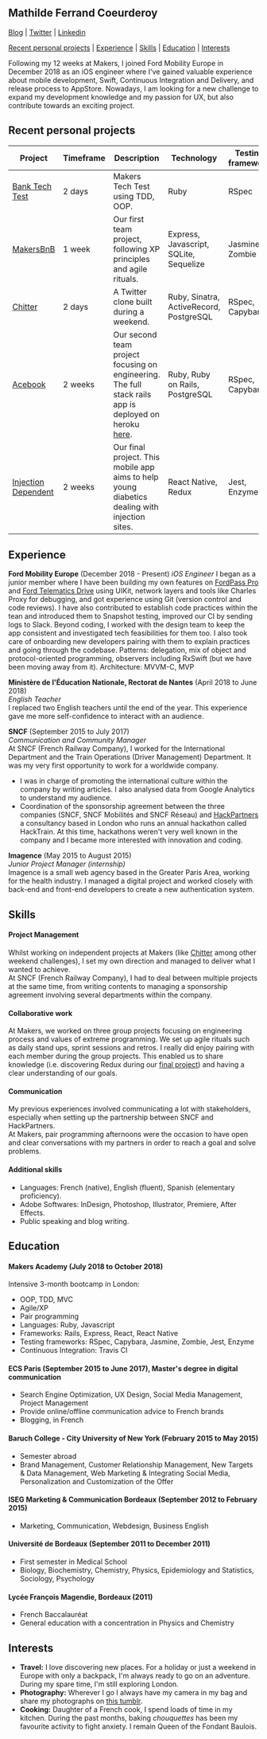 ## Mathilde Ferrand Coeurderoy

[Blog](https://medium.com/@mathilde.ferrand.coeurderoy) | [Twitter](https://twitter.com/mathoucdry) | [Linkedin](https://www.linkedin.com/in/mathildeferrandcoeurderoy/)

[Recent personal projects](https://github.com/itsmathou/CV#recent-projects) | [Experience](https://github.com/itsmathou/CV#experience) | [Skills](https://github.com/itsmathou/CV#skills) | [Education](https://github.com/itsmathou/CV#education) |  [Interests](https://github.com/itsmathou/CV#interests)

Following my 12 weeks at Makers, I joined Ford Mobility Europe in December 2018 as an iOS engineer where I've gained valuable experience about mobile development, Swift, Continuous Integration and Delivery, and release process to AppStore. Nowadays, I am looking for a new challenge to expand my development knowledge and my passion for UX, but also contribute towards an exciting project.

## Recent personal projects

| Project | Timeframe | Description | Technology | Testing framework |
| --------| ----------| ------------| -----------| ------------------|
| [Bank Tech Test](https://github.com/ChocolatineMathou/bank-tech-test) | 2 days | Makers Tech Test using TDD, OOP. | Ruby | RSpec |
| [MakersBnB](https://github.com/ChocolatineMathou/MakersBnB) | 1 week | Our first team project, following XP principles and agile rituals. | Express, Javascript, SQLite, Sequelize | Jasmine, Zombie |
| [Chitter](https://github.com/ChocolatineMathou/chitter-challenge) | 2 days | A Twitter clone built during a weekend. | Ruby, Sinatra, ActiveRecord, PostgreSQL | RSpec, Capybara |
| [Acebook](https://github.com/ChocolatineMathou/acebook-PushMePullYou) | 2 weeks | Our second team project focusing on engineering. The full stack rails app is deployed on heroku [here](http://acebook-pushmepullyou.herokuapp.com/). | Ruby, Ruby on Rails, PostgreSQL | RSpec, Capybara |
| [Injection Dependent](https://github.com/ChocolatineMathou/injection_dependent) | 2 weeks | Our final project. This mobile app aims to help young diabetics dealing with injection sites. | React Native, Redux | Jest, Enzyme |

## Experience

**Ford Mobility Europe** (December 2018 - Present)
*iOS Engineer*
I began as a junior member where I have been building my own features on [FordPass Pro](https://apps.apple.com/gb/app/fordpass-pro/id1471369674) and [Ford Telematics Drive](https://apps.apple.com/gb/app/ford-telematics-drive/id1497783941) using UIKit, network layers and tools like Charles Proxy for debugging, and got experience using Git (version control and code reviews). I have also contributed to establish code practices within the tean and introduced them to Snapshot testing, improved our CI by sending logs to Slack. Beyond coding, I worked with the design team to keep the app consistent and investigated tech feasibilities for them too. I also took care of onboarding new developers pairing with them to explain practices and going through the codebase.
Patterns: delegation, mix of object and protocol-oriented programming, observers including RxSwift (but we have been moving away from it).
Architecture: MVVM-C, MVP

**Ministère de l'Éducation Nationale, Rectorat de Nantes** (April 2018 to June 2018)    
*English Teacher*  
I replaced two English teachers until the end of the year. This experience gave me more self-confidence to interact with an audience.

**SNCF** (September 2015 to July 2017)    
*Communication and Community Manager*  
At SNCF (French Railway Company), I worked for the International Department and the Train Operations (Driver Management) Department. It was my very first opportunity to work for a worldwide company.   

- I was in charge of promoting the international culture within the company by writing articles. I also analysed data from Google Analytics to understand my audience.
- Coordination of the sponsorship agreement between the three companies (SNCF, SNCF Mobilités and SNCF Réseau) and [HackPartners](https://hackpartners.com/events/hacktrain-5/) a consultancy based in London who runs an annual hackathon called HackTrain. At this time, hackathons weren't very well known in the company and I became more interested with innovation and coding.

**Imagence** (May 2015 to August 2015)   
*Junior Project Manager (internship)*  
Imagence is a small web agency based in the Greater Paris Area, working for the health industry. I managed a digital project and worked closely with back-end and front-end developers to create a new authentication system.

## Skills

#### Project Management

Whilst working on independent projects at Makers (like [Chitter](https://github.com/ChocolatineMathou/chitter-challenge) among other weekend challenges), I set my own direction and managed to deliver what I wanted to achieve.   
At SNCF (French Railway Company), I had to deal between multiple projects at the same time, from writing contents to managing a sponsorship agreement involving several departments within the company.

#### Collaborative work

At Makers, we worked on three group projects focusing on engineering process and values of extreme programming. We set up agile rituals such as daily stand ups, sprint sessions and retros. I really did enjoy pairing with each member during the group projects. This enabled us to share knowledge (i.e. discovering Redux during our [final project](https://github.com/ChocolatineMathou/injection_dependent)) and having a clear understanding of our goals.

#### Communication
   
My previous experiences involved communicating a lot with stakeholders, especially when setting up the partnership between SNCF and HackPartners.   
At Makers, pair programming afternoons were the occasion to have open and clear conversations with my partners in order to reach a goal and solve problems.

#### Additional skills

- Languages: French (native), English (fluent), Spanish (elementary proficiency).
- Adobe Softwares: InDesign, Photoshop, Illustrator, Premiere, After Effects.
- Public speaking and blog writing.

## Education

#### Makers Academy (July 2018 to October 2018)
Intensive 3-month bootcamp in London:

- OOP, TDD, MVC
- Agile/XP
- Pair programming
- Languages: Ruby, Javascript
- Frameworks: Rails, Express, React, React Native
- Testing frameworks: RSpec, Capybara, Jasmine, Zombie, Jest, Enzyme
- Continuous Integration: Travis CI

#### ECS Paris (September 2015 to June 2017), Master's degree in digital communication

- Search Engine Optimization, UX Design, Social Media Management, Project Management
- Provide online/offline communication advice to French brands
- Blogging, in French

#### Baruch College - City University of New York (February 2015 to May 2015)

- Semester abroad
- Brand Management, Customer Relationship Management, New Targets & Data Management, Web Marketing & Integrating Social Media, Personalization and Customization of the Offer

#### ISEG Marketing & Communication Bordeaux (September 2012 to February 2015)

- Marketing, Communication, Webdesign, Business English

#### Université de Bordeaux (September 2011 to December 2011)

- First semester in Medical School
- Biology, Biochemistry, Chemistry, Physics, Epidemiology and Statistics, Sociology, Psychology

#### Lycée François Magendie, Bordeaux (2011)

- French Baccalauréat
- General education with a concentration in Physics and Chemistry

## Interests

- **Travel:** I love discovering new places. For a holiday or just a weekend in Europe with only a backpack, I'm always ready to go on an adventure. During my spare time, I'm still exploring London.
- **Photography:** Wherever I go I always have my camera in my bag and share my photographs on [this tumblr](http://photomathou.tumblr.com/).
- **Cooking:** Daughter of a French cook, I spend loads of time in my kitchen. During the past months, baking *chouquettes* has been my favourite activity to fight anxiety. I remain Queen of the Fondant Baulois.
